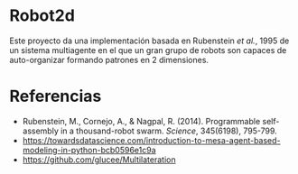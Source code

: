 # Robot2d

Este proyecto da una implementación basada en Rubenstein _et al._, 1995 de un sistema multiagente en el que un gran grupo de robots son capaces de auto-organizar formando patrones en 2 dimensiones.

# Referencias

* Rubenstein, M., Cornejo, A., & Nagpal, R. (2014). Programmable self-assembly in a thousand-robot swarm. _Science_, 345(6198), 795-799.
* https://towardsdatascience.com/introduction-to-mesa-agent-based-modeling-in-python-bcb0596e1c9a
* https://github.com/glucee/Multilateration
